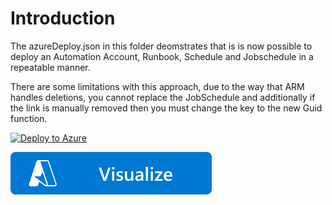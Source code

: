 # Introduction

The azureDeploy.json in this folder deomstrates that is is now possible to deploy an Automation Account, Runbook, Schedule and Jobschedule in a repeatable manner.

There are some limitations with this approach, due to the way that ARM handles deletions, you cannot replace the JobSchedule and additionally if the link is manually removed then you must change the key to the new Guid function.

[![Deploy to Azure](https://aka.ms/deploytoazurebutton)](https://portal.azure.com/#create/Microsoft.Template/uri/https%3A%2F%2Fraw.githubusercontent.com%2Fdrewkg%2FAzure%2Fmain%2FARM%2FResource%2FAutomationAccountJobSchedule%2FazureDeploy.json)

[![Visualize](https://raw.githubusercontent.com/Azure/azure-quickstart-templates/master/1-CONTRIBUTION-GUIDE/images/visualizebutton.svg?sanitize=true)](http://armviz.io/#/?load=https%3A%2F%2Fraw.githubusercontent.com%2Fdrewkg%2FAzure%2Fmain%2FARM%2FResource%2FAutomationAccountJobSchedule%2FazureDeploy.json)
